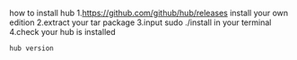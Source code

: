 how to install hub
1.https://github.com/github/hub/releases
install your own edition
2.extract your tar package
3.input sudo ./install in your terminal
4.check your hub is installed
```
hub version
```
